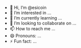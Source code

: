 - 👋 Hi, I’m @esicoin
- 👀 I’m interested in ...
- 🌱 I’m currently learning ...
- 💞️ I’m looking to collaborate on ...
- 📫 How to reach me ...
- 😄 Pronouns: ...
- ⚡ Fun fact: ...

<!---
esicoin/esicoin is a ✨ special ✨ repository because its `README.md` (this file) appears on your GitHub profile.
You can click the Preview link to take a look at your changes.
--->
